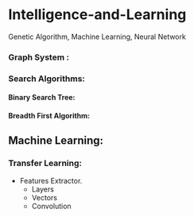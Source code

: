 # Intelligence-and-Learning
Genetic Algorithm, Machine Learning, Neural Network



### Graph System :
### Search Algorithms: 
  #### Binary Search Tree:
  #### Breadth First Algorithm:

## Machine Learning:
### Transfer Learning:
  - Features Extractor.
      * Layers
      * Vectors
      * Convolution
  
